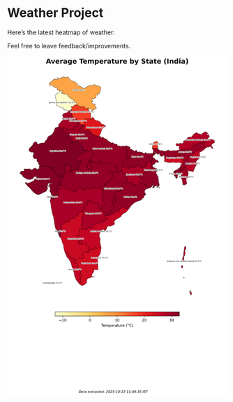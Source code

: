 # Weather Project

Here’s the latest heatmap of weather:

Feel free to leave feedback/improvements.

![India Heatmap](docs/assets/india_heatmap.png?v=F8755D)
